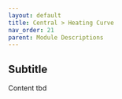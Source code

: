 ```yaml
---
layout: default
title: Central > Heating Curve
nav_order: 21
parent: Module Descriptions
---
```


## Subtitle
Content tbd